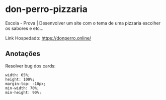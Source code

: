 # don-perro-pizzaria
Escola - Prova | Desenvolver um site com o tema de uma pizzaria escolher os sabores e etc...



Link Hospedado: https://donperro.online/



## Anotações

Resolver bug dos cards: 

    width: 65%;
    height: 100%;
    margin-top: -10px;
    min-width: 70%;
    min-height: 90%;
